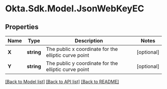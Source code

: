 # Okta.Sdk.Model.JsonWebKeyEC

## Properties

Name | Type | Description | Notes
------------ | ------------- | ------------- | -------------
**X** | **string** | The public x coordinate for the elliptic curve point | [optional] 
**Y** | **string** | The public y coordinate for the elliptic curve point | [optional] 

[[Back to Model list]](../README.md#documentation-for-models) [[Back to API list]](../README.md#documentation-for-api-endpoints) [[Back to README]](../README.md)

